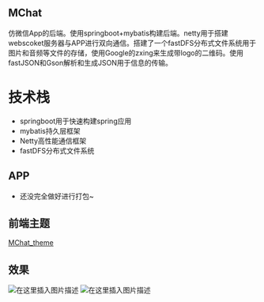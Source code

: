 ## MChat
仿微信App的后端。使用springboot+mybatis构建后端。netty用于搭建webscoket服务器与APP进行双向通信。搭建了一个fastDFS分布式文件系统用于图片和音频等文件的存储，使用Google的zxing来生成带logo的二维码。使用fastJSON和Gson解析和生成JSON用于信息的传输。

# 技术栈
- springboot用于快速构建spring应用
- mybatis持久层框架
- Netty高性能通信框架
- fastDFS分布式文件系统

## APP
- 还没完全做好进行打包~

## 前端主题
[MChat_theme](https://github.com/Maserhe/MChat_Theme)
## 效果

![在这里插入图片描述](https://img-blog.csdnimg.cn/2021013018562744.jpg?x-oss-process=image/watermark,type_ZmFuZ3poZW5naGVpdGk,shadow_10,text_aHR0cHM6Ly9ibG9nLmNzZG4ubmV0L3FxXzQzMzI0ODM0,size_16,color_FFFFFF,t_70)
![在这里插入图片描述](https://img-blog.csdnimg.cn/20210130185650266.jpg?x-oss-process=image/watermark,type_ZmFuZ3poZW5naGVpdGk,shadow_10,text_aHR0cHM6Ly9ibG9nLmNzZG4ubmV0L3FxXzQzMzI0ODM0,size_16,color_FFFFFF,t_70)